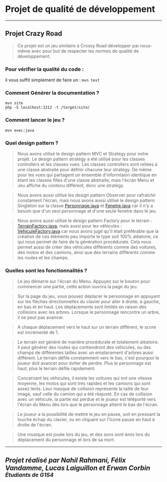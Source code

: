 # Projet de qualité de développement

---

## Projet Crazy Road

> Ce projet est un jeu similaire à Crossy Road développer par nous-même avec pour but de respecter les normes de qualité de développement.


### Pour vérifier la qualité du code :
il vous suffit simplement de faire un : `mvn test`<br>

### Comment Générer la documentation ?
`mvn site`<br>
`php -S localhost:1212 -t /target/site/`

### Comment lancer le jeu ?
`mvn exec:java`

### Quel design pattern ?
> Nous avons utilisé le design pattern MVC et Strategy pour notre projet. Le design pattern stratégy a été utilisé pour les classes controllers et les classes vues. Les classes controllers sont reliées à une classe abstraite pour définir chacune leur stratégy. De même pour les vues qui partagent un ensemble d'informtaion identique en étant les classes filles d'une classe abstraite, mais l'écran Menu et Jeu affiche du contenu différent, donc une stratégy. 

> Nous avons aussi utilisé les design pattern Observer pour rafraîchir constament l'écran, mais nous avons aussi utilisé le design pattern Singleton sur la classe [Personnage.java](./src/main/java/model/Personnage.java) et [Fenetre.java](./src/main/java/view/Fenetre.java) car il n'y a besoin que d'un seul personnage et d'une seule fenetre dans le jeu.

> Nous avons aussi utilisé le design pattern Factory pour le terrain : [TerrainFactory.java](./src/main/java/model/Terrain/TerrainFactory.java), mais aussi pour les véhicules : [VehiculeFactory.java](./src/main/java/model/Vehicule/VehiculeFactory.java) car nous avons jugé qu'il était préférable que la création de ces éléments peu importe le type soit 100% aléatoire, ce qui nous permet de faire de la génération procédurale. Cela nous permet aussi de créer des véhicules différents comme des voitures, des motos et des camions, ainsi que des terrains différents comme les routes et les champs.

### Quelles sont les fonctionnalités ? 
> Le jeu démarre sur l'écran du Menu. Appuyez sur le bouton pour commencer une partie, cette action ouvrira la page du jeu.

> Sur la page du jeu, vous pouvez déplacer le personnage en appuyant sur les flèches directionnelles du clavier pour aller à droite, à gauche, en bas et en haut. Les déplacements sont limités en raison des collisions avec les arbres. Lorsque le personnage rencontre un arbre, il ne peut pas avancer.

> A chaque déplacement vers le haut sur un terrain différent, le score est incrémenté de 1.

> Le terrain est généré de manière procédurale et totalement aléatoire. Il peut générer des routes qui contiendront des véhicules, ou des champs de différentes tailles avec un emplacement d'arbres aussi différent. Le terrain défile constamment vers le bas, c'est pourquoi le joueur doit avancer pour éviter de perdre. Plus le personnage est haut, plus le terrain défile rapidement.

> Concernant les véhicules, il existe les voitures qui ont une vitesse moyenne, les motos qui sont très rapides et les camions qui sont assez lents. Leur masque de collision représente la taille de leur image, sauf celle du camion qui a été réajusté. En cas de collision avec un véhicule, la partie est perdue et le joueur est téléporté vers l'écran du Menu dès lors que le personnage atteint le bas de l'écran.

> Le joueur a la possibilité de mettre le jeu en pause, soit en pressant la touche échap du clavier, ou en cliquant sur l'îcone pause en haut à droite de l'écran.

> Une musique est jouée lors du jeu, et des sons sont émis lors du déplacement du personnage et lors de sa mort.

---

## *Projet réalisé par Nahil Rahmani, Félix Vandamme, Lucas Laiguillon et Erwan Corbin <sub>Étudiants de G1S4</sub>*